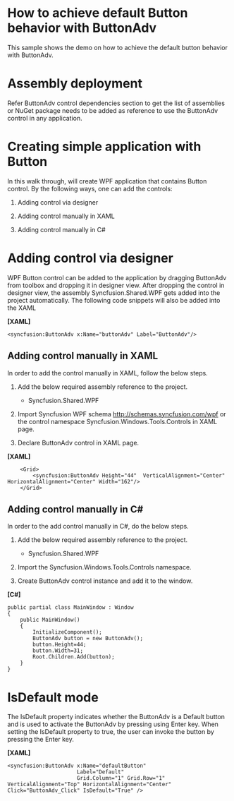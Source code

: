 # How to achieve default Button behavior with ButtonAdv

This sample shows the demo on how to achieve the default button behavior with ButtonAdv.

# Assembly deployment
Refer ButtonAdv control dependencies section to get the list of assemblies or NuGet package needs to be added as reference to use the ButtonAdv control in any application.

# Creating simple application with Button
In this walk through, will create WPF application that contains Button control. By the following ways, one can add the controls:

1. Adding control via designer

2. Adding control manually in XAML

3. Adding control manually in C#

# Adding control via designer
WPF Button control can be added to the application by dragging ButtonAdv from toolbox and dropping it in designer view. After dropping the control in designer view, the assembly Syncfusion.Shared.WPF gets added into the project automatically. The following code snippets will also be added into the XAML

**[XAML]**
```
<syncfusion:ButtonAdv x:Name="buttonAdv" Label="ButtonAdv"/>
```
## Adding control manually in XAML
In order to add the control manually in XAML, follow the below steps.

1. Add the below required assembly reference to the project.
    *  Syncfusion.Shared.WPF

2. Import Syncfusion WPF schema http://schemas.syncfusion.com/wpf or the control namespace Syncfusion.Windows.Tools.Controls in XAML page.

3. Declare ButtonAdv control in XAML page.

**[XAML]**

```
    <Grid>
        <syncfusion:ButtonAdv Height="44"  VerticalAlignment="Center" HorizontalAlignment="Center" Width="162"/>
    </Grid>
```

## Adding control manually in C#
In order to the add control manually in C#, do the below steps.

1. Add the below required assembly reference to the project.

    *   Syncfusion.Shared.WPF
2. Import the Syncfusion.Windows.Tools.Controls namespace.

3. Create ButtonAdv control instance and add it to the window.

**[C#]**
```
public partial class MainWindow : Window
{
    public MainWindow()
    {
        InitializeComponent();
        ButtonAdv button = new ButtonAdv();
        button.Height=44;
        button.Width=31;
        Root.Children.Add(button);
    }
}
```

# IsDefault mode
The IsDefault property indicates whether the ButtonAdv is a Default button and is used to activate the ButtonAdv by pressing using Enter key. When setting the IsDefault property to true, the user can invoke the button by pressing the Enter key.

**[XAML]**
```
<syncfusion:ButtonAdv x:Name="defaultButton" 
                      Label="Default" 
                      Grid.Column="1" Grid.Row="1" VerticalAlignment="Top" HorizontalAlignment="Center" Click="ButtonAdv_Click" IsDefault="True" />
```